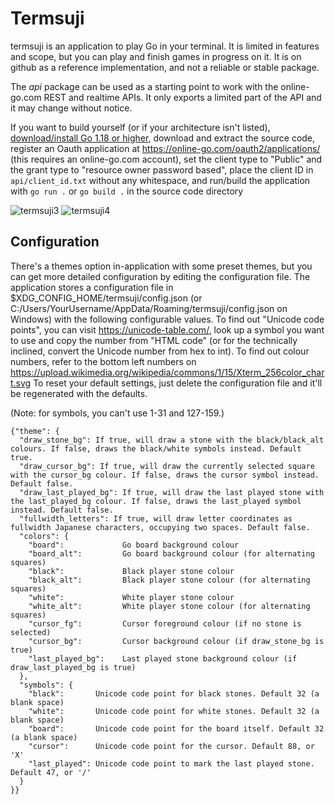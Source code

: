 # Termsuji

termsuji is an application to play Go in your terminal. It is limited in features and scope, but you can play and finish games in progress on it. It is on github as a reference implementation, and not a reliable or stable package.

The *api* package can be used as a starting point to work with the online-go.com REST and realtime APIs. It only exports a limited part of the API and it may change without notice.

If you want to build yourself (or if your architecture isn't listed), [download/install Go 1.18 or higher](https://go.dev/dl), download and extract the source code, register an Oauth application at https://online-go.com/oauth2/applications/ (this requires an online-go.com account), set the client type to "Public" and the grant type to "resource owner password based", place the client ID in `api/client_id.txt` without any whitespace, and run/build the application with `go run .` or `go build .` in the source code directory

![termsuji3](https://user-images.githubusercontent.com/110688516/183505721-6e50c05d-2572-4bb0-a06d-eae3006414a3.png)
![termsuji4](https://user-images.githubusercontent.com/110688516/183740301-19c66b74-d0ba-4fc2-a380-c9a3c08632e1.png)

## Configuration

There's a themes option in-application with some preset themes, but you can get more detailed configuration by editing the configuration file.
The application stores a configuration file in $XDG_CONFIG_HOME/termsuji/config.json (or C:/Users/YourUsername/AppData/Roaming/termsuji/config.json on Windows) with the following configurable values.
To find out "Unicode code points", you can visit https://unicode-table.com/, look up a symbol you want to use and copy the number from "HTML code" (or for the technically inclined, convert the Unicode number from hex to int).
To find out colour numbers, refer to the bottom left numbers on https://upload.wikimedia.org/wikipedia/commons/1/15/Xterm_256color_chart.svg
To reset your default settings, just delete the configuration file and it'll be regenerated with the defaults.

(Note: for symbols, you can't use 1-31 and 127-159.)

```
{"theme": {
  "draw_stone_bg": If true, will draw a stone with the black/black_alt colours. If false, draws the black/white symbols instead. Default true.
  "draw_cursor_bg": If true, will draw the currently selected square with the cursor_bg colour. If false, draws the cursor symbol instead. Default false.
  "draw_last_played_bg": If true, will draw the last played stone with the last_played_bg colour. If false, draws the last_played symbol instead. Default false.
  "fullwidth_letters": If true, will draw letter coordinates as fullwidth Japanese characters, occupying two spaces. Default false.
  "colors": {
    "board":             Go board background colour
    "board_alt":         Go board background colour (for alternating squares)
    "black":             Black player stone colour
    "black_alt":         Black player stone colour (for alternating squares)
    "white":             White player stone colour
    "white_alt":         White player stone colour (for alternating squares)
    "cursor_fg":         Cursor foreground colour (if no stone is selected)
    "cursor_bg":         Cursor background colour (if draw_stone_bg is true)
    "last_played_bg":    Last played stone background colour (if draw_last_played_bg is true)
  },
  "symbols": {
    "black":       Unicode code point for black stones. Default 32 (a blank space)
    "white":       Unicode code point for white stones. Default 32 (a blank space)
    "board":       Unicode code point for the board itself. Default 32 (a blank space)
    "cursor":      Unicode code point for the cursor. Default 88, or 'X'
    "last_played": Unicode code point to mark the last played stone. Default 47, or '/'
  }
}}
```